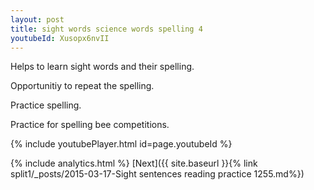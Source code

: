 ```yaml
---
layout: post
title: sight words science words spelling 4
youtubeId: Xusopx6nvII
---
```

 
 
Helps to learn sight words and their spelling.

Opportunitiy to repeat the spelling. 

Practice spelling. 
 
Practice for spelling bee competitions. 
 
{% include youtubePlayer.html id=page.youtubeId %}
 
 
{% include analytics.html %} 
[Next]({{ site.baseurl }}{% link  split1/_posts/2015-03-17-Sight sentences reading practice 1255.md%})
 
